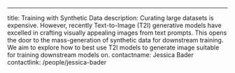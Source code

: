 ---
title: Training with Synthetic Data
description: Curating large datasets is expensive. However, recently Text-to-Image (T2I) generative models have excelled in crafting visually appealing images from text prompts. This opens the door to the mass-generation of synthetic data for downstream training. We aim to explore how to best use T2I models to generate image suitable for training downstream models on.
contactname: Jessica Bader
contactlink: /people/jessica-bader